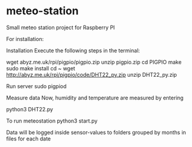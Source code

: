 # meteo-station
Small meteo station project for Raspberry PI

For installation:

Installation
Execute the following steps in the terminal:

wget abyz.me.uk/rpi/pigpio/pigpio.zip
unzip pigpio.zip 
cd PIGPIO
make
sudo make install
cd ~
wget http://abyz.me.uk/rpi/pigpio/code/DHT22_py.zip
unzip DHT22_py.zip

Run server
sudo pigpiod

Measure data
Now, humidity and temperature are measured by entering

python3 DHT22.py


To run meteostation
python3 start.py

Data will be logged inside sensor-values to folders grouped by months in files for each date
